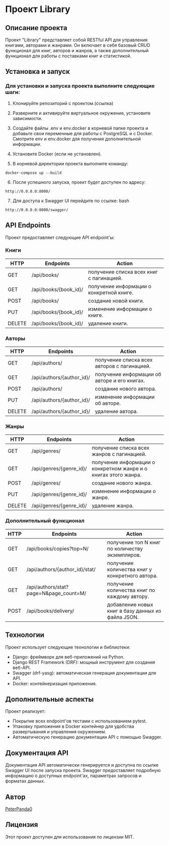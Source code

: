# Проект Library

## Описание проекта
Проект "Library" представляет собой RESTful API для управления книгами, авторами и жанрами. Он включает в себя базовый CRUD функционал для книг, авторов и жанров, а также дополнительный функционал для работы с поставками книг и статистикой.

## Установка и запуск
### Для установки и запуска проекта выполните следующие шаги:
1. Клонируйте репозиторий с проектом.(ссылка)

2. Разверните и активируйте виртуальное окружение, установите зависимости.

3. Создайте файлы .env и env.docker в корневой папке проекта и добавьте свои переменные для работы с PostgreSQL и с Docker. Смотрите env и env.docker для получения дополнительной информации. 

4. Установите Docker (если не установлен).

5. В корневой директории проекта выполните команду:
```
docker-compose up --build
```

6. После успешного запуска, проект будет доступен по адресу:

```
http://0.0.0.0:8000/
```

7. Для доступа к Swagger UI перейдите по ссылке:
bash
```
http://0.0.0.0:8000/swagger/
```


## API Endpoints
Проект предоставляет следующие API endpoint'ы:

### Книги
| HTTP | Endpoints | Action |
| --- | --- | --- |
| GET | /api/books/ | получение списка всех книг с пагинацией.
| GET | /api/books/{book_id}/ | получение информации о конкретной книге.
| POST | /api/books/ | создание новой книги.
| PUT | /api/books/{book_id}/ | изменение информации о книге.
| DELETE | /api/books/{book_id}/ | удаление книги.

### Авторы
| HTTP | Endpoints | Action |
| --- | --- | --- |
| GET | /api/authors/ | получение списка всех авторов с пагинацией.
| GET | /api/authors/{author_id}/ | получение информации об авторе и его книгах.
| POST | /api/authors/ | создание нового автора.
| PUT | /api/authors/{author_id}/ | изменение информации об авторе.
| DELETE | /api/authors/{author_id}/ | удаление автора.

### Жанры
| HTTP | Endpoints | Action |
| --- | --- | --- |
| GET | /api/genres/ | получение списка всех жанров с пагинацией.
| GET | /api/genres/{genre_id}/ | получение информации о конкретном жанре и о книгах этого жанра.
| POST | /api/genres/ | создание нового жанра.
| PUT | /api/genres/{genre_id}/ | изменение информации о жанре.
| DELETE | /api/genres/{genre_id}/ | удаление жанра.

### Дополнительный функционал
| HTTP | Endpoints | Action |
| --- | --- | --- |
| GET | /api/books/copies?top=N/ | получение топ N книг по количеству экземпляров.
| GET | /api/authors/{author_id}/stat/ | получение количества книг у конкретного автора.
| GET | /api/authors/stat?page=N&page_count=M/ | получение количества книг по каждому автору.
| POST | /api/books/delivery/ | добавление новых книг в базу данных из файла JSON.


## Технологии
Проект использует следующие технологии и библиотеки:

- Django: фреймворк для веб-приложений на Python.
- Django REST Framework (DRF): мощный инструмент для создания веб-API.
- Swagger (drf-yasg): автоматическая генерация документации для API.
- Docker: контейнеризация приложения.


## Дополнительные аспекты
Проект реализует:

- Покрытие всех endpoint'ов тестами с использованием pytest.
- Упаковку приложения в Docker контейнер для удобства развертывания и управления окружением.
- Автоматическую генерацию документации API с помощью Swagger.


## Документация API
Документация API автоматически генерируется и доступна по ссылке Swagger UI после запуска проекта. Swagger предоставляет подробную информацию о доступных endpoint'ах, параметрах запросов и форматах данных.


## Автор 
[PeterPanda0](https://github.com/PeterPanda0)


## Лицензия
Этот проект доступен для использования по лицензии MIT.